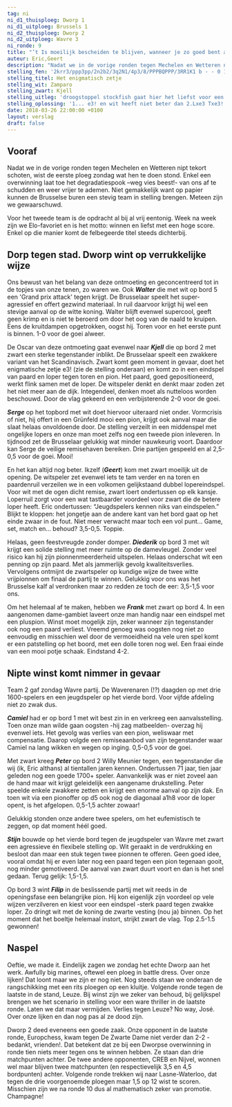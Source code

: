 ```yaml
---
tag: ni
ni_d1_thuisploeg: Dworp 1
ni_d1_uitploeg: Brussels 1
ni_d2_thuisploeg: Dworp 2
ni_d2_uitploeg: Wavre 3
ni_ronde: 9
title: "’t Is moeilijk bescheiden te blijven, wanneer je zo goed bent als wij. Jaja."
auteur: Eric,Geert
description: "Nadat we in de vorige ronden tegen Mechelen en Wetteren nipt tekort schoten, wist de eerste ploeg zondag wat hen te doen stond. Enkel een overwinning laat toe het degradatiespook –weg vies beest!- van ons af te schudden en weer vrijer te ademen."
stelling_fen: '2krr3/ppp3pp/2n2b2/3q2N1/4p3/8/PPPBQPPP/3RR1K1 b - - 0 1'
stelling_titel: Het enigmatisch zetje
stelling_wit: Zamparo
stelling_zwart: Kjell
stelling_uitleg: 'droogstoppel stockfish gaat hier het liefst voor een pionnetje met 1... Dxa2 of 1... Lxb2. kjells zet -ook meer dan goedgekeurd door stockfish- is veel esthetischer en geeft bovendien goede kansen in het eindspel.'
stelling_oplossing: '1... e3! en wit heeft niet beter dan 2.Lxe3 Txe3! 3.Txd5 Txe2 4.Txd8+ Lxd8 5.Txe2 Lxg5 waarna hij enkel een witte toren overhoudt tegenover een zwarte loper en paard'
date: 2018-03-26 22:00:00 +0100
layout: verslag
draft: false
---
```

## Vooraf

Nadat we in de vorige ronden tegen Mechelen en Wetteren nipt tekort schoten, wist de eerste ploeg zondag wat hen te doen stond. Enkel een overwinning laat toe het degradatiespook –weg vies beest!- van ons af te schudden en weer vrijer te ademen. Niet gemakkelijk want op papier kunnen de Brusselse buren een stevig team in stelling brengen. Meteen zijn we gewaarschuwd.

Voor het tweede team is de opdracht al bij al vrij eentonig. Week na week zijn we Elo-favoriet en is het motto: winnen en liefst met een hoge score. Enkel op die manier komt de felbegeerde titel steeds dichterbij.<!--more-->

## Dorp tegen stad. Dworp wint op verrukkelijke wijze

Ons bewust van het belang van deze ontmoeting en geconcentreerd tot in de topjes van onze tenen, zo waren we. Ook **_Walter_** die met wit op bord 5 een 'Grand prix attack' tegen krijgt. De Brusselaar speelt het super-agressief en offert gezwind materiaal. In ruil daarvoor krijgt hij wel een stevige aanval op de witte koning. Walter blijft evenwel supercool, geeft geen krimp en is niet te beroerd om door het oog van de naald te kruipen. Eens de kruitdampen opgetrokken, oogst hij. Toren voor en het eerste punt is binnen. 1-0 voor de goei alweer.

De Oscar van deze ontmoeting gaat evenwel naar **_Kjell_** die op bord 2 met zwart een sterke tegenstander inblikt. De Brusselaar speelt een zwakkere variant van het Scandinavisch. Zwart komt geen moment in gevaar, doet het enigmatische zetje e3! (zie de stelling onderaan) en komt zo in een eindspel van paard en loper tegen toren en pion. Het paard, goed gepositioneerd, werkt flink samen met de loper. De witspeler denkt en denkt maar zoden zet het niet meer aan de dijk. Integendeel, denken moet als nutteloos worden beschouwd. Door de vlag gekeerd en een verbijsterende 2-0 voor de goei.

**_Serge_** op het topbord met wit doet hiervoor uiteraard niet onder. Vormcrisis of niet, hij offert in een Grünfeld mooi een pion, krijgt ook aanval maar die slaat helaas onvoldoende door. De stelling verzeilt in een middenspel met ongelijke lopers en onze man moet zelfs nog een tweede pion inleveren. In tijdnood zet de Brusselaar gelukkig wat minder nauwkeurig voort. Daardoor kan Serge de veilige remisehaven bereiken. Drie partijen gespeeld en al 2,5-0,5 voor de goei. Mooi!

En het kan altijd nog beter. Ikzelf (**_Geert_**) kom met zwart moeilijk uit de opening. De witspeler zet evenwel iets te tam verder en na toren en paardenruil verzeilen we in een volkomen gelijkstaand dubbel lopereindspel. Voor wit met de ogen dicht remise, zwart loert ondertussen op elk kansje. Loperruil zorgt voor een wat tastbaarder voordeel voor zwart die de betere loper heeft. Eric ondertussen: “Jeugdspelers kennen niks van eindspelen.” Blijkt te kloppen: het jongetje aan de andere kant van het bord gaat op het einde zwaar in de fout. Niet meer verwacht maar toch een vol punt... Game, set, match en… behoud? 3,5-0,5. Toppie.

Helaas, geen feestvreugde zonder domper. **_Diederik_** op bord 3 met wit krijgt een solide stelling met meer ruimte op de damevleugel. Zonder veel risico kan hij zijn pionnenmeerderheid uitspelen. Helaas onderschat wit een penning op zijn paard. Met als jammerlijk gevolg kwaliteitsverlies. Vervolgens ontmijnt de zwartspeler op kundige wijze de twee witte vrijpionnen om finaal de partij te winnen. Gelukkig voor ons was het Brusselse kalf al verdronken maar zo redden ze toch de eer: 3,5-1,5 voor ons.

Om het helemaal af te maken, hebben we **_Frank_** met zwart op bord 4. In een aangenomen dame-gambiet laveert onze man handig naar een eindspel met een pluspion. Winst moet mogelijk zijn, zeker wanneer zijn tegenstander ook nog een paard verliest. Vreemd genoeg was oogsten nog niet zo eenvoudig en misschien wel door de vermoeidheid na vele uren spel komt er een patstelling op het boord, met een dolle toren nog wel. Een fraai einde van een mooi potje schaak. Eindstand 4-2.

## Nipte winst komt nimmer in gevaar

Team 2 gaf zondag Wavre partij. De Waverenaren (!?) daagden op met drie 1600-spelers en een jeugdspeler op het vierde bord. Voor vijfde afdeling niet zo zwak dus.

**_Camiel_** had er op bord 1 met wit best zin in en verkreeg een aanvalsstelling. Toen onze man wilde gaan oogsten -hij zag matbeelden- overzag hij evenwel iets. Het gevolg was verlies van een pion, weliswaar met compensatie. Daarop volgde een remiseaanbod van zijn tegenstander waar Camiel na lang wikken en wegen op inging. 0,5-0,5 voor de goei.

Met zwart kreeg **_Peter_** op bord 2 Willy Meunier tegen, een tegenstander die wij (ik, Eric althans) al tientallen jaren kennen. Ondertussen 71 jaar, tien jaar geleden nog een goede 1700+ speler. Aanvankelijk was er niet zoveel aan de hand maar wit krijgt geleidelijk een aangename drukstelling. Peter speelde enkele zwakkere zetten en krijgt een enorme aanval op zijn dak. En toen wit via een pionoffer op d5 ook nog de diagonaal a1h8 voor de loper opent, is het afgelopen. 0,5-1,5 achter zowaar!

Gelukkig stonden onze andere twee spelers, om het eufemistisch te zeggen, op dat moment héél goed.

**_Stijn_** bouwde op het vierde bord tegen de jeugdspeler van Wavre met zwart een agressieve én flexibele stelling op. Wit geraakt in de verdrukking en besloot dan maar een stuk tegen twee pionnen te offeren. Geen goed idee, vooral omdat hij er even later nog een paard tegen een pion tegenaan gooit, nog minder gemotiveerd. De aanval van zwart duurt voort en dan is het snel gedaan. Terug gelijk: 1,5-1,5.

Op bord 3 wint **_Filip_** in de beslissende partij met wit reeds in de openingsfase een belangrijke pion. Hij kon eigenlijk zijn voordeel op vele wijzen verzilveren en kiest voor een eindspel -sterk paard tegen zwakke loper. Zo dringt wit met de koning de zwarte vesting (nou ja) binnen. Op het moment dat het boeltje helemaal instort, strijkt zwart de vlag. Top 2.5-1.5 gewonnen!

## Naspel

Oeftie, we made it. Eindelijk zagen we zondag het echte Dworp aan het werk. Awfully big marines, oftewel een ploeg in battle dress. Over onze lijken! Dat loont maar we zijn er nog niet. Nog steeds staan we  onderaan de rangschikking met een rits ploegen op een kluitje. Volgende ronde tegen de laatste in de stand, Leuze. Bij winst zijn we zeker van behoud, bij gelijkspel brengen we het scenario in stelling voor een ware thriller in de laatste ronde. Laten we dat maar vermijden. Verlies tegen Leuze? No way, José. Over onze lijken en dan nog pas al ze dood zijn.

Dworp 2 deed eveneens een goede zaak. Onze opponent in de laatste ronde, Europchess, kwam tegen De Zwarte Dame niet verder dan 2-2 -bedankt, vrienden!. Dat betekent dat ze bij een Dworpse overwinning in ronde tien niets meer tegen ons te winnen hebben. Ze staan dan drie matchpunten achter. De twee andere opponenten, CREB en Nijvel, wonnen wel maar blijven twee matchpunten (en respectievelijk 3,5 en 4,5 bordpunten) achter. Volgende ronde trekken wij naar Lasne-Waterloo, dat tegen de drie voorgenoemde ploegen maar 1,5 op 12 wist te scoren. Misschien zijn we na ronde 10 dus al mathematisch zeker van promotie. Champagne!

